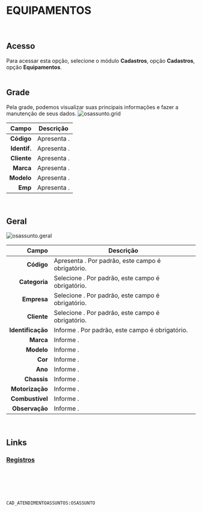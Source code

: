 # EQUIPAMENTOS
<br>

## Acesso
Para acessar esta opção, selecione o módulo **Cadastros**, opção **Cadastros**, opção **Equipamentos**.
<br>
<br>

## Grade
Pela grade, podemos visualizar suas principais informações e fazer a manutenção de seus dados.
![osassunto.grid](https://raw.githubusercontent.com/netforcews/docs-erp/master/cadastros/imagens/osassunto.grid.png)

Campo | Descrição
--:|---
**Código** | Apresenta .
**Identif.** | Apresenta .
**Cliente** | Apresenta .
**Marca** | Apresenta .
**Modelo** | Apresenta .
**Emp** | Apresenta .
<br>

## Geral
![osassunto.geral](https://raw.githubusercontent.com/netforcews/docs-erp/master/cadastros/imagens/osassunto.geral.png)

Campo | Descrição
--:|---
**Código** | Apresenta . Por padrão, este campo é obrigatório.
**Categoria** | Selecione . Por padrão, este campo é obrigatório.
**Empresa** | Selecione . Por padrão, este campo é obrigatório.
**Cliente** | Selecione . Por padrão, este campo é obrigatório.
**Identificação** | Informe . Por padrão, este campo é obrigatório.
**Marca** | Informe .
**Modelo** | Informe .
**Cor** | Informe .
**Ano** | Informe .
**Chassis** | Informe .
**Motorização** | Informe .
**Combustível** | Informe .
**Observação** | Informe .
<br>

## Links
### [Registros](/geral/equipamentolog.md)
<br>
<br>
<br>
<br>

```CAD_ATENDIMENTOASSUNTOS:OSASSUNTO```
